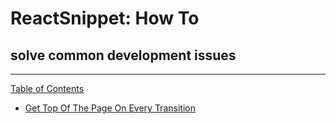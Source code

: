 # ReactSnippet: How To

## solve common development issues

-----

[Table of Contents](toc.md)

* [Get Top Of The Page On Every Transition](task1/README.md)
